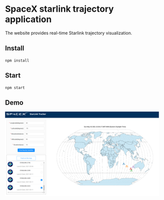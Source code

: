 # SpaceX starlink trajectory application
The website provides real-time Starlink trajectory visualization.

## Install
`npm install`
## Start
`npm start`


## Demo

![Home](./img/demo.png)
